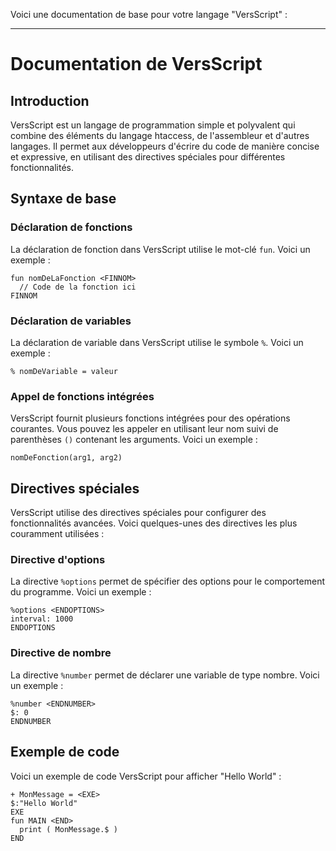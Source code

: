 Voici une documentation de base pour votre langage "VersScript" :

---
# Documentation de VersScript

## Introduction
VersScript est un langage de programmation simple et polyvalent qui combine des éléments du langage htaccess, de l'assembleur et d'autres langages. Il permet aux développeurs d'écrire du code de manière concise et expressive, en utilisant des directives spéciales pour différentes fonctionnalités.

## Syntaxe de base
### Déclaration de fonctions
La déclaration de fonction dans VersScript utilise le mot-clé `fun`. Voici un exemple :

```VersScript
fun nomDeLaFonction <FINNOM>
  // Code de la fonction ici
FINNOM
```

### Déclaration de variables
La déclaration de variable dans VersScript utilise le symbole `%`. Voici un exemple :

```VersScript
% nomDeVariable = valeur
```

### Appel de fonctions intégrées
VersScript fournit plusieurs fonctions intégrées pour des opérations courantes. Vous pouvez les appeler en utilisant leur nom suivi de parenthèses `()` contenant les arguments. Voici un exemple :

```VersScript
nomDeFonction(arg1, arg2)
```

## Directives spéciales
VersScript utilise des directives spéciales pour configurer des fonctionnalités avancées. Voici quelques-unes des directives les plus couramment utilisées :

### Directive d'options
La directive `%options` permet de spécifier des options pour le comportement du programme. Voici un exemple :

```VersScript
%options <ENDOPTIONS>
interval: 1000
ENDOPTIONS
```

### Directive de nombre
La directive `%number` permet de déclarer une variable de type nombre. Voici un exemple :

```VersScript
%number <ENDNUMBER>
$: 0
ENDNUMBER
```

## Exemple de code
Voici un exemple de code VersScript pour afficher "Hello World" :

```VersScript
+ MonMessage = <EXE>
$:"Hello World"
EXE
fun MAIN <END>
  print ( MonMessage.$ )
END
```